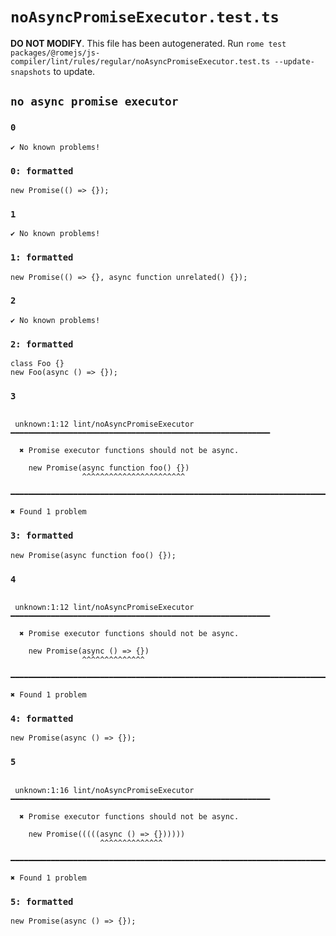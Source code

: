 # `noAsyncPromiseExecutor.test.ts`

**DO NOT MODIFY**. This file has been autogenerated. Run `rome test packages/@romejs/js-compiler/lint/rules/regular/noAsyncPromiseExecutor.test.ts --update-snapshots` to update.

## `no async promise executor`

### `0`

```
✔ No known problems!

```

### `0: formatted`

```
new Promise(() => {});

```

### `1`

```
✔ No known problems!

```

### `1: formatted`

```
new Promise(() => {}, async function unrelated() {});

```

### `2`

```
✔ No known problems!

```

### `2: formatted`

```
class Foo {}
new Foo(async () => {});

```

### `3`

```

 unknown:1:12 lint/noAsyncPromiseExecutor ━━━━━━━━━━━━━━━━━━━━━━━━━━━━━━━━━━━━━━━━━━━━━━━━━━━━━━━━━━

  ✖ Promise executor functions should not be async.

    new Promise(async function foo() {})
                ^^^^^^^^^^^^^^^^^^^^^^^

━━━━━━━━━━━━━━━━━━━━━━━━━━━━━━━━━━━━━━━━━━━━━━━━━━━━━━━━━━━━━━━━━━━━━━━━━━━━━━━━━━━━━━━━━━━━━━━━━━━━

✖ Found 1 problem

```

### `3: formatted`

```
new Promise(async function foo() {});

```

### `4`

```

 unknown:1:12 lint/noAsyncPromiseExecutor ━━━━━━━━━━━━━━━━━━━━━━━━━━━━━━━━━━━━━━━━━━━━━━━━━━━━━━━━━━

  ✖ Promise executor functions should not be async.

    new Promise(async () => {})
                ^^^^^^^^^^^^^^

━━━━━━━━━━━━━━━━━━━━━━━━━━━━━━━━━━━━━━━━━━━━━━━━━━━━━━━━━━━━━━━━━━━━━━━━━━━━━━━━━━━━━━━━━━━━━━━━━━━━

✖ Found 1 problem

```

### `4: formatted`

```
new Promise(async () => {});

```

### `5`

```

 unknown:1:16 lint/noAsyncPromiseExecutor ━━━━━━━━━━━━━━━━━━━━━━━━━━━━━━━━━━━━━━━━━━━━━━━━━━━━━━━━━━

  ✖ Promise executor functions should not be async.

    new Promise(((((async () => {})))))
                    ^^^^^^^^^^^^^^

━━━━━━━━━━━━━━━━━━━━━━━━━━━━━━━━━━━━━━━━━━━━━━━━━━━━━━━━━━━━━━━━━━━━━━━━━━━━━━━━━━━━━━━━━━━━━━━━━━━━

✖ Found 1 problem

```

### `5: formatted`

```
new Promise(async () => {});

```
